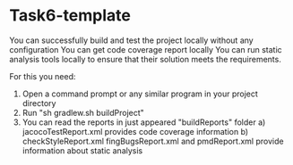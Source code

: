 # Task6-template

You can successfully build and test the project locally without any configuration
You can get code coverage report locally
You can run static analysis tools locally to ensure that their solution meets the requirements.

For this you need:
1) Open a command prompt or any similar program in your project directory
2) Run "sh gradlew.sh buildProject"
3) You can read the reports in just appeared "buildReports" folder
	a) jacocoTestReport.xml provides code coverage information
	b) checkStyleReport.xml fingBugsReport.xml and pmdReport.xml provide information about static analysis
